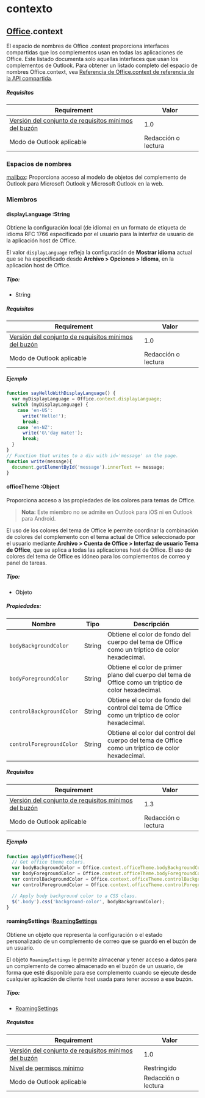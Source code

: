 

# <a name="context"></a>contexto

## <a name="officeofficemdcontext"></a>[Office](Office.md).context

El espacio de nombres de Office .context proporciona interfaces compartidas que los complementos usan en todas las aplicaciones de Office. Este listado documenta solo aquellas interfaces que usan los complementos de Outlook. Para obtener un listado completo del espacio de nombres Office.context, vea [Referencia de Office.context de referencia de la API compartida](../shared/office.context.md).

##### <a name="requirements"></a>Requisitos

|Requirement| Valor|
|---|---|
|[Versión del conjunto de requisitos mínimos del buzón](./tutorial-api-requirement-sets.md)| 1.0|
|Modo de Outlook aplicable| Redacción o lectura|

### <a name="namespaces"></a>Espacios de nombres

[mailbox](Office.context.mailbox.md): Proporciona acceso al modelo de objetos del complemento de Outlook para Microsoft Outlook y Microsoft Outlook en la web.

### <a name="members"></a>Miembros

####  <a name="displaylanguage-string"></a>displayLanguage :String

Obtiene la configuración local (de idioma) en un formato de etiqueta de idioma RFC 1766 especificado por el usuario para la interfaz de usuario de la aplicación host de Office.

El valor `displayLanguage` refleja la configuración de **Mostrar idioma** actual que se ha especificado desde **Archivo > Opciones > Idioma**, en la aplicación host de Office.

##### <a name="type"></a>Tipo:

*   String

##### <a name="requirements"></a>Requisitos

|Requirement| Valor|
|---|---|
|[Versión del conjunto de requisitos mínimos del buzón](./tutorial-api-requirement-sets.md)| 1.0|
|Modo de Outlook aplicable| Redacción o lectura|

##### <a name="example"></a>Ejemplo

```js
function sayHelloWithDisplayLanguage() {
  var myDisplayLanguage = Office.context.displayLanguage;
  switch (myDisplayLanguage) {
    case 'en-US':
      write('Hello!');
      break;
    case 'en-NZ':
      write('G\'day mate!');
      break;
  }
}
// Function that writes to a div with id='message' on the page.
function write(message){
  document.getElementById('message').innerText += message;
}
```

####  <a name="officetheme-object"></a>officeTheme :Object

Proporciona acceso a las propiedades de los colores para temas de Office.

> **Nota:** Este miembro no se admite en Outlook para iOS ni en Outlook para Android.

El uso de los colores del tema de Office le permite coordinar la combinación de colores del complemento con el tema actual de Office seleccionado por el usuario mediante **Archivo > Cuenta de Office > Interfaz de usuario Tema de Office**, que se aplica a todas las aplicaciones host de Office. El uso de colores del tema de Office es idóneo para los complementos de correo y panel de tareas.

##### <a name="type"></a>Tipo:

*   Objeto

##### <a name="properties"></a>Propiedades:

|Nombre| Tipo| Descripción|
|---|---|---|
|`bodyBackgroundColor`| String|Obtiene el color de fondo del cuerpo del tema de Office como un tríptico de color hexadecimal.|
|`bodyForegroundColor`| String|Obtiene el color de primer plano del cuerpo del tema de Office como un tríptico de color hexadecimal.|
|`controlBackgroundColor`| String|Obtiene el color de fondo del control del tema de Office como un tríptico de color hexadecimal.|
|`controlForegroundColor`| String|Obtiene el color del control del cuerpo del tema de Office como un tríptico de color hexadecimal.|

##### <a name="requirements"></a>Requisitos

|Requirement| Valor|
|---|---|
|[Versión del conjunto de requisitos mínimos del buzón](./tutorial-api-requirement-sets.md)| 1.3|
|Modo de Outlook aplicable| Redacción o lectura|

##### <a name="example"></a>Ejemplo

```js
function applyOfficeTheme(){
  // Get office theme colors.
  var bodyBackgroundColor = Office.context.officeTheme.bodyBackgroundColor;
  var bodyForegroundColor = Office.context.officeTheme.bodyForegroundColor;
  var controlBackgroundColor = Office.context.officeTheme.controlBackgroundColor
  var controlForegroundColor = Office.context.officeTheme.controlForegroundColor;

  // Apply body background color to a CSS class.
  $('.body').css('background-color', bodyBackgroundColor);
}
```

####  <a name="roamingsettings-roamingsettingsroamingsettingsmd"></a>roamingSettings :[RoamingSettings](RoamingSettings.md)

Obtiene un objeto que representa la configuración o el estado personalizado de un complemento de correo que se guardó en el buzón de un usuario.

El objeto `RoamingSettings` le permite almacenar y tener acceso a datos para un complemento de correo almacenado en el buzón de un usuario, de forma que esté disponible para ese complemento cuando se ejecute desde cualquier aplicación de cliente host usada para tener acceso a ese buzón.

##### <a name="type"></a>Tipo:

*   [RoamingSettings](RoamingSettings.md)

##### <a name="requirements"></a>Requisitos

|Requirement| Valor|
|---|---|
|[Versión del conjunto de requisitos mínimos del buzón](./tutorial-api-requirement-sets.md)| 1.0|
|[Nivel de permisos mínimo](../../docs/outlook/understanding-outlook-add-in-permissions.md)| Restringido|
|Modo de Outlook aplicable| Redacción o lectura|
